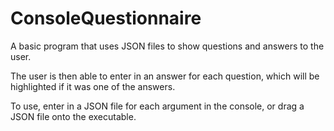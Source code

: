 # ConsoleQuestionnaire
A basic program that uses JSON files to show questions and answers to the user.

The user is then able to enter in an answer for each question, which will be highlighted if it was one of the answers.

To use, enter in a JSON file for each argument in the console, or drag a JSON file onto the executable.
